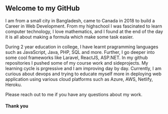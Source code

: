 ## Welcome to my GitHub
I am from a small city in Bangladesh, came to Canada in 2018 to build a Career in Web Development. From my highschool I was fascinated 
to learn computer technology, I love mathematics, and I found at the end of the day it is all about making a formula which make some task easier. 

During 2 year education in college, I have learnt pragramming languages such as JavaScript, Java, PHP, SQL and more. Further, I go deeper into some cool frameworks like Laravel, ReactJS, ASP.NET. In my github repositories I pushed some of my course work and sideprojects. My learning cycle is prgressive and I am improving day by day. Currently, I am curious about devops and trying to educate myself more in deploying web application using various cloud platforms such as Azure, AWS, Netlify, Heroku.

Please reach out to me if you have any questions about my work.

#### Thank you
